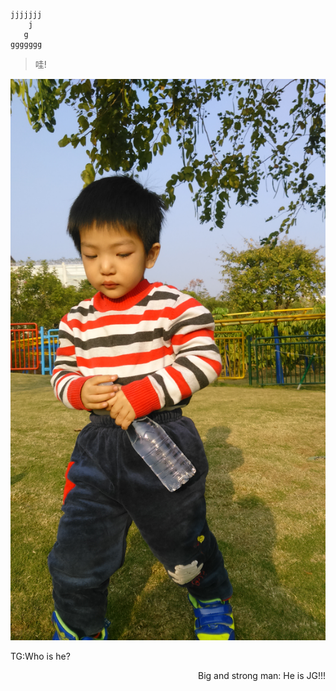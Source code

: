 ```
jjjjjjj
    j
   g 
ggggggg
```

> 哇!

![Oh my god! He is so cool!](Image/jg-1.JPG) 
<p align=left><fontstyle background = white>    TG:Who is he?
<p\><font\>
<p align=right> <fontcolor=Black><fontstyle background=green>    Big and strong man:     He is JG!!!  
<p\><font\>
 